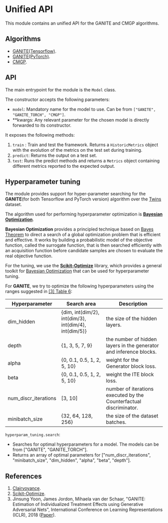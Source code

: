 # Unified API
 This module contains an unified API for the GANITE and CMGP algorithms.

## Algorithms
 - [GANITE(Tensorflow)](https://github.com/bcebere/ite-api/tree/main/src/ite/algs/ganite).
 - [GANITE(PyTorch)](https://github.com/bcebere/ite-api/tree/main/src/ite/algs/ganite_torch).
 - [CMGP](https://github.com/bcebere/ite-api/tree/main/src/ite/algs/causal_multitask_gaussian_processes).

## API
The main entrypoint for the module is the `Model` class.

The constructor accepts the following parameters:

 - `model`: Mandatory name for the model to use. Can be from `["GANITE", "GANITE_TORCH", "CMGP"]`.
 - **kwargs: Any relevant parameter for the chosen model is directly forwarded to its constructor.


It exposes the following methods:

 1. `train` : Train and test the framework. Returns a `HistoricMetrics` object with the evolution of the metrics on the test set during training.
 2. `predict`: Returns the output on a test set.
 3. `test`: Runs the predict methods and returns a `Metrics` object containing different metrics reported to the expected output.

## Hyperparameter tuning
The module provides support for hyper-parameter searching for the __GANITE__(for both Tensorflow and PyTorch version) algorithm over the [Twins](https://bitbucket.org/mvdschaar/mlforhealthlabpub/src/master/data/twins/) dataset.

The algorithm used for performing hyperparameter optimization is [__Bayesian Optimization__](https://en.wikipedia.org/wiki/Bayesian_optimization).

__Bayesian Optimization__ provides a principled technique based on [Bayes Theorem](https://en.wikipedia.org/wiki/Bayes%27_theorem) to direct a search of a global optimization problem that is efficient and effective. It works by building a probabilistic model of the objective function, called the surrogate function, that is then searched efficiently with an acquisition function before candidate samples are chosen to evaluate the real objective function.


For the tuning, we use the [__Scikit-Optimize__](https://scikit-optimize.github.io/stable/) library, which provides a general toolkit for [Bayesian Optimization](https://en.wikipedia.org/wiki/Bayesian_optimization) that can be used for hyperparameter tuning.

For __GANITE__, we try to optimize the following hyperparameters using the ranges suggested in [[3] Table 6](https://openreview.net/forum?id=ByKWUeWA-):


| Hyperparameter | Search area | Description |
| --- | --- | --- |
| dim_hidden | {dim, int(dim/2), int(dim/3), int(dim/4), int(dim/5)} | the size of the hidden layers. |
| depth |{1, 3, 5, 7, 9} | the number of hidden layers in the generator and inference blocks. |
| alpha | {0, 0.1, 0.5, 1, 2, 5, 10} | weight for the Generator block loss. |
| beta | {0, 0.1, 0.5, 1, 2, 5, 10} | weight the ITE block loss. |
| num_discr_iterations | [3, 10] | number of iterations executed by the Counterfactual discriminator. |
| minibatch_size | {32, 64, 128, 256} | the size of the dataset batches. |

`hyperparam_tuning.search`:

 - Searches for optimal hyperparameters for a model. The models can be from ["GANITE", "GANITE_TORCH"].
 - Returns an array of optimal parameters for ["num_discr_iterations", "minibatch_size", "dim_hidden", "alpha", "beta", "depth"].

## References
1. [Clairvoyance](https://openreview.net/forum?id=xnC8YwKUE3k).
2. [Scikit-Optimize](https://scikit-optimize.github.io/stable/).
3. Jinsung Yoon, James Jordon, Mihaela van der Schaar, "GANITE: Estimation of Individualized Treatment Effects using Generative Adversarial Nets", International Conference on Learning Representations (ICLR), 2018 ([Paper](https://openreview.net/forum?id=ByKWUeWA-)).
